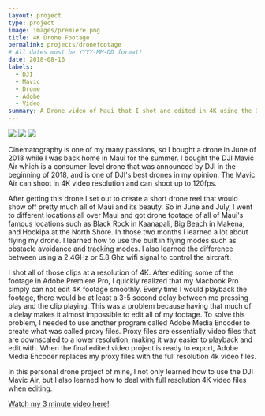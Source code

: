 ```yaml
---
layout: project
type: project
image: images/premiere.png
title: 4K Drone Footage
permalink: projects/dronefootage
# All dates must be YYYY-MM-DD format!
date: 2018-08-16
labels:
  - DJI
  - Mavic
  - Drone
  - Adobe
  - Video
summary: A Drone video of Maui that I shot and edited in 4K using the DJI Mavic Air and Adobe Premiere Pro. I also used Adobe Media Encoder to create proxy files.
---
```


<img class="ui medium right floated rounded image" src="../images/mavic-air.png">
<img class="ui medium right floated rounded image" src="../images/encoder.png">
<img class="ui medium right floated rounded image" src="../images/blackrock.png">

Cinematography is one of my many passions, so I bought a drone in June of 2018 while I was back home in Maui for the summer. I bought the DJI Mavic Air which is a consumer-level drone that was announced by DJI in the beginning of 2018, and is one of DJI's best drones in my opinion. The Mavic Air can shoot in 4K video resolution and can shoot up to 120fps. 

After getting this drone I set out to create a short drone reel that would show off pretty much all of Maui and its beauty. So in June and July, I went to different locations all over Maui and got drone footage of all of Maui's famous locations such as Black Rock in Kaanapali, Big Beach in Makena, and Hookipa at the North Shore. In those two months I learned a lot about flying my drone. I learned how to use the built in flying modes such as obstacle avoidance and tracking modes. I also learned the difference between using a 2.4GHz or 5.8 Ghz wifi signal to control the aircraft. 

I shot all of those clips at a resolution of 4K. After editing some of the footage in Adobe Premiere Pro, I quickly realized that my Macbook Pro simply can not edit 4K footage smoothly. Every time I would playback the footage, there would be at least a 3-5 second delay between me pressing play and the clip playing. This was a problem because having that much of a delay makes it almost impossible to edit all of my footage. To solve this problem, I needed to use another program called Adobe Media Encoder to create what was called proxy files. Proxy files are essentially video files that are downscaled to a lower resolution, making it way easier to playback and edit with. When the final edited video project is ready to export, Adobe Media Encoder replaces my proxy files with the full resolution 4k video files. 

In this personal drone project of mine, I not only learned how to use the DJI Mavic Air, but I also learned how to deal with full resolution 4K video files when editing. 
 
<a href="https://www.youtube.com/watch?v=lgoOUKRvinc"><i class="large youtube icon"></i>Watch my 3 minute video here!</a>